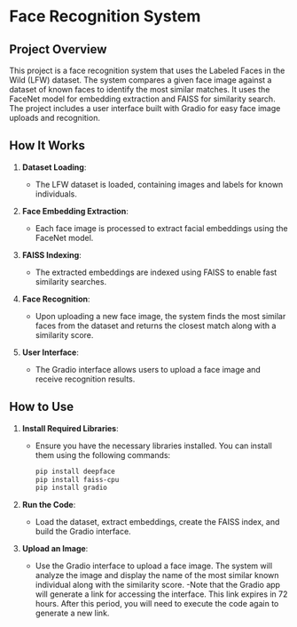 # Face Recognition System

## Project Overview

This project is a face recognition system that uses the Labeled Faces in the Wild (LFW) dataset. The system compares a given face image against a dataset of known faces to identify the most similar matches. It uses the FaceNet model for embedding extraction and FAISS for similarity search. The project includes a user interface built with Gradio for easy face image uploads and recognition.

## How It Works

1. **Dataset Loading**:
   - The LFW dataset is loaded, containing images and labels for known individuals.

2. **Face Embedding Extraction**:
   - Each face image is processed to extract facial embeddings using the FaceNet model.

3. **FAISS Indexing**:
   - The extracted embeddings are indexed using FAISS to enable fast similarity searches.

4. **Face Recognition**:
   - Upon uploading a new face image, the system finds the most similar faces from the dataset and returns the closest match along with a similarity score.

5. **User Interface**:
   - The Gradio interface allows users to upload a face image and receive recognition results.

## How to Use

1. **Install Required Libraries**:
   - Ensure you have the necessary libraries installed. You can install them using the following commands:
     ```bash
     pip install deepface
     pip install faiss-cpu
     pip install gradio
     ```

2. **Run the Code**:
   - Load the dataset, extract embeddings, create the FAISS index, and build the Gradio interface.

3. **Upload an Image**:
   - Use the Gradio interface to upload a face image. The system will analyze the image and display the name of the most similar known individual along with the similarity score.
     -Note that the Gradio app will generate a link for accessing the interface. This link expires in 72 hours. After this period, you will need to execute the code again to generate a new link.






